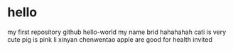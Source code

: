 # hello
my first repository
github
hello-world
my name brid
hahahahah
cati is very cute
pig is pink
li xinyan
chenwentao
apple are good for health
invited
